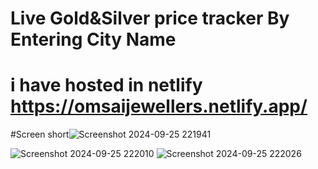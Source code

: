 # Live Gold&Silver price tracker By Entering City Name 

# i have hosted in netlify https://omsaijewellers.netlify.app/


#Screen short![Screenshot 2024-09-25 221941](https://github.com/user-attachments/assets/1e73f656-b208-407e-b1c7-2eb881c47614)

![Screenshot 2024-09-25 222010](https://github.com/user-attachments/assets/f23f49cd-f826-4f28-a006-b318b7135852)
![Screenshot 2024-09-25 222026](https://github.com/user-attachments/assets/0c65baae-1e8a-4bb2-9ba4-c0b0635037d3)
